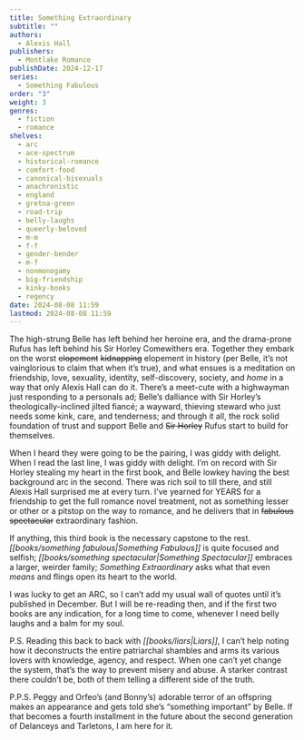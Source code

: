 ```yaml
---
title: Something Extraordinary
subtitle: ""
authors:
  - Alexis Hall
publishers:
  - Montlake Romance
publishDate: 2024-12-17
series:
  - Something Fabulous
order: "3"
weight: 3
genres:
  - fiction
  - romance
shelves:
  - arc
  - ace-spectrum
  - historical-romance
  - comfort-food
  - canonical-bisexuals
  - anachronistic
  - england
  - gretna-green
  - road-trip
  - belly-laughs
  - queerly-beloved
  - m-m
  - f-f
  - gender-bender
  - m-f
  - nonmonogamy
  - big-friendship
  - kinky-books
  - regency
date: 2024-08-08 11:59
lastmod: 2024-08-08 11:59
---
```

The high-strung Belle has left behind her heroine era, and the drama-prone Rufus has left behind his Sir Horley Comewithers era. Together they embark on the worst ~~elopement~~ ~~kidnapping~~ elopement in history (per Belle, it’s not vainglorious to claim that when it’s true), and what ensues is a meditation on friendship, love, sexuality, identity, self-discovery, society, and *home* in a way that only Alexis Hall can do it. There’s a meet-cute with a highwayman just responding to a personals ad; Belle’s dalliance with Sir Horley’s theologically-inclined jilted fiancé; a wayward, thieving steward who just needs some kink, care, and tenderness; and through it all, the rock solid foundation of trust and support Belle and ~~Sir Horley~~ Rufus start to build for themselves. 

When I heard they were going to be the pairing, I was giddy with delight. When I read the last line, I was giddy with delight. I’m on record with Sir Horley stealing my heart in the first book, and Belle lowkey having the best background arc in the second. There was rich soil to till there, and still Alexis Hall surprised me at every turn. I’ve yearned for YEARS for a friendship to get the full romance novel treatment, not as something lesser or other or a pitstop on the way to romance, and he delivers that in ~~fabulous~~ ~~spectacular~~ extraordinary fashion.

If anything, this third book is the necessary capstone to the rest. *[[books/something fabulous|Something Fabulous]]* is quite focused and selfish; *[[books/something spectacular|Something Spectacular]]* embraces a larger, weirder family; *Something Extraordinary* asks what that even *means* and flings open its heart to the world. 

I was lucky to get an ARC, so I can’t add my usual wall of quotes until it’s published in December. But I will be re-reading then, and if the first two books are any indication, for a long time to come, whenever I need belly laughs and a balm for my soul. 

P.S. Reading this back to back with *[[books/liars|Liars]]*, I can’t help noting how it deconstructs the entire patriarchal shambles and arms its various lovers with knowledge, agency, and respect. When one can’t yet change the system, that’s the way to prevent misery and abuse. A starker contrast there couldn’t be, both of them telling a different side of the truth. 

P.P.S. Peggy and Orfeo’s (and Bonny’s) adorable terror of an offspring makes an appearance and gets told she’s  “something important” by Belle. If that becomes a fourth installment in the future about the second generation of Delanceys and Tarletons, I am here for it. 